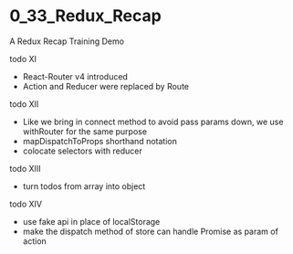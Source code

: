 # 0_33_Redux_Recap
A Redux Recap Training Demo

todo XI
- React-Router v4 introduced
- Action and Reducer were replaced by Route

todo XII
- Like we bring in connect method to avoid pass params down, we use withRouter for the same purpose
- mapDispatchToProps shorthand notation
- colocate selectors with reducer

todo XIII
- turn todos from array into object

todo XIV
- use fake api in place of localStorage
- make the dispatch method of store can handle Promise as param of action
 
